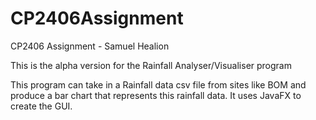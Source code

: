 # CP2406Assignment

CP2406 Assignment - Samuel Healion

This is the alpha version for the Rainfall Analyser/Visualiser program

This program can take in a Rainfall data csv file from sites like BOM and produce a bar chart that represents this rainfall data.
It uses JavaFX to create the GUI.
